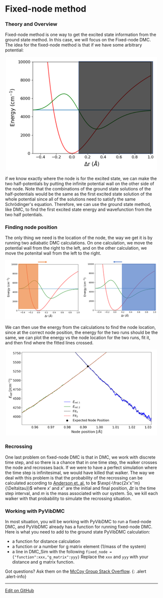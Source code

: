 # Fixed-node method

### Theory and Overview
Fixed-node method is one way to get the excited state information from the ground state method. In this case, we will focus on the Fixed-node DMC. The idea for the fixed-node method is that if we have some arbitrary potential:
<p align="center">
<img src="../img/fixed_node_potential.png" alt="fixed_node_potential" width="500"/>
</p>
if we know exactly where the node is for the excited state, we can make the two half-potentials by putting the infinite potential wall on the other side of the node. Note that the combinations of the ground state solutions of the half-potentials would be the same as the first excited state solution of the whole potential since all of the solutions need to satisfy the same Schrödinger's equation. Therefore, we can use the ground state method, like DMC, to find the first excited state energy and wavefunction from the two half potentials.

### Finding node position
The only thing we need is the location of the node, the way we get it is by running two adiabatic DMC calculations. On one calculation, we move the potential wall from the right to the left, and on the other calculation, we move the potenital wall from the left to the right. 
<p align="center">
<img src="../img/fixed_node_runs.png" alt="fixed_node_runs" width="800"/>
</p>
We can then use the energy from the calculations to find the node location, since at the correct node position, the energy for the two runs should be the same, we can plot the energy vs the node location for the two runs, fit it, and then find where the fitted lines crossed.
<p align="center">
<img src="../img/fixed_node_energy.png" alt="fixed_node_energy" width="500"/>
</p>

### Recrossing
One last problem on fixed-node DMC is that in DMC, we work with discrete time step, and so there is a chance that in one time step, the walker crosses the node and recrosses back. If we were to have a perfect simulation where the time step is infinitesimal, we would have killed that walker. The way we deal with this problem is that the probability of the recrossing can be calculated according to [Anderson et. al.](https://aip.scitation.org/doi/10.1063/1.432868) to be $\exp(-\frac{2x'x''m}{\Delta\tau})$ where $x'$ and $x''$ are the initial and final position, $\Delta\tau$ is the time step interval, and $m$ is the mass associated with our system. So, we kill each walker with that probability to simulate the recrossing situation.

### Working with PyVibDMC
In most situation, you will be working with PyVibDMC to run a fixed-node DMC, and PyVibDMC already has a function for running fixed-node DMC. Here is what you need to add to the ground state PyVibDMC calculation:
- a function for distance calculation
- a function or a number for g matrix element (1/mass of the system)
- a line in DMC_Sim with the following
`fixed_node = {"function":xxx,"g_matrix":yyy}` Replace the `xxx` and `yyy` with your distance and g matrix function.


Got questions? Ask them on the [McCoy Group Stack Overflow](https://stackoverflow.com/c/mccoygroup/questions/ask).
{: .alert .alert-info}

---
[Edit on GitHub](https://github.com/McCoyGroup/References/edit/gh-pages/References/McCoy%20Group%20Code%20Academy/<Path/To/Page.md>)

